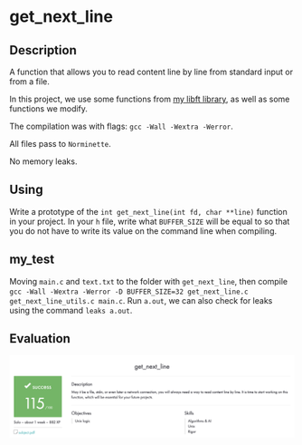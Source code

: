 # get_next_line

## Description

A function that allows you to read content line by line from standard input or from a file.

In this project, we use some functions from [my libft library](https://github.com/VitMarKha/libft), as well as some functions we modify.

The compilation was with flags: ``gcc -Wall -Wextra -Werror``.

All files pass to ``Norminette``.

No memory leaks.

## Using

Write a prototype of the ``int get_next_line(int fd, char **line)`` function in your project. In your ``h`` file, write what ``BUFFER_SIZE`` will be equal to so that you do not have to write its value on the command line when compiling.

## my_test

Moving ``main.c`` and ``text.txt`` to the folder with ``get_next_line``, then compile ``gcc -Wall -Wextra -Werror -D BUFFER_SIZE=32 get_next_line.c get_next_line_utils.c main.c``. Run ``a.out``, we can also check for leaks using the command ``leaks a.out``.

## Evaluation

![alt tag](media/appraisal_get_next_line.png "Appraisal get_next_line")
